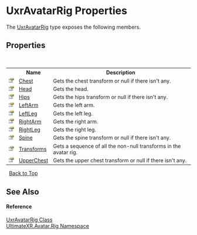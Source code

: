 # UxrAvatarRig Properties
 

The <a href="T_UltimateXR_Avatar_Rig_UxrAvatarRig">UxrAvatarRig</a> type exposes the following members.


## Properties
&nbsp;<table><tr><th></th><th>Name</th><th>Description</th></tr><tr><td>![Public property](media/pubproperty.gif "Public property")</td><td><a href="P_UltimateXR_Avatar_Rig_UxrAvatarRig_Chest">Chest</a></td><td>
Gets the chest transform or null if there isn't any.</td></tr><tr><td>![Public property](media/pubproperty.gif "Public property")</td><td><a href="P_UltimateXR_Avatar_Rig_UxrAvatarRig_Head">Head</a></td><td>
Gets the head.</td></tr><tr><td>![Public property](media/pubproperty.gif "Public property")</td><td><a href="P_UltimateXR_Avatar_Rig_UxrAvatarRig_Hips">Hips</a></td><td>
Gets the hips transform or null if there isn't any.</td></tr><tr><td>![Public property](media/pubproperty.gif "Public property")</td><td><a href="P_UltimateXR_Avatar_Rig_UxrAvatarRig_LeftArm">LeftArm</a></td><td>
Gets the left arm.</td></tr><tr><td>![Public property](media/pubproperty.gif "Public property")</td><td><a href="P_UltimateXR_Avatar_Rig_UxrAvatarRig_LeftLeg">LeftLeg</a></td><td>
Gets the left leg.</td></tr><tr><td>![Public property](media/pubproperty.gif "Public property")</td><td><a href="P_UltimateXR_Avatar_Rig_UxrAvatarRig_RightArm">RightArm</a></td><td>
Gets the right arm.</td></tr><tr><td>![Public property](media/pubproperty.gif "Public property")</td><td><a href="P_UltimateXR_Avatar_Rig_UxrAvatarRig_RightLeg">RightLeg</a></td><td>
Gets the right leg.</td></tr><tr><td>![Public property](media/pubproperty.gif "Public property")</td><td><a href="P_UltimateXR_Avatar_Rig_UxrAvatarRig_Spine">Spine</a></td><td>
Gets the spine transform or null if there isn't any.</td></tr><tr><td>![Public property](media/pubproperty.gif "Public property")</td><td><a href="P_UltimateXR_Avatar_Rig_UxrAvatarRig_Transforms">Transforms</a></td><td>
Gets a sequence of all the non-null transforms in the avatar rig.</td></tr><tr><td>![Public property](media/pubproperty.gif "Public property")</td><td><a href="P_UltimateXR_Avatar_Rig_UxrAvatarRig_UpperChest">UpperChest</a></td><td>
Gets the upper chest transform or null if there isn't any.</td></tr></table>&nbsp;
<a href="#uxravatarrig-properties">Back to Top</a>

## See Also


#### Reference
<a href="T_UltimateXR_Avatar_Rig_UxrAvatarRig">UxrAvatarRig Class</a><br /><a href="N_UltimateXR_Avatar_Rig">UltimateXR.Avatar.Rig Namespace</a><br />